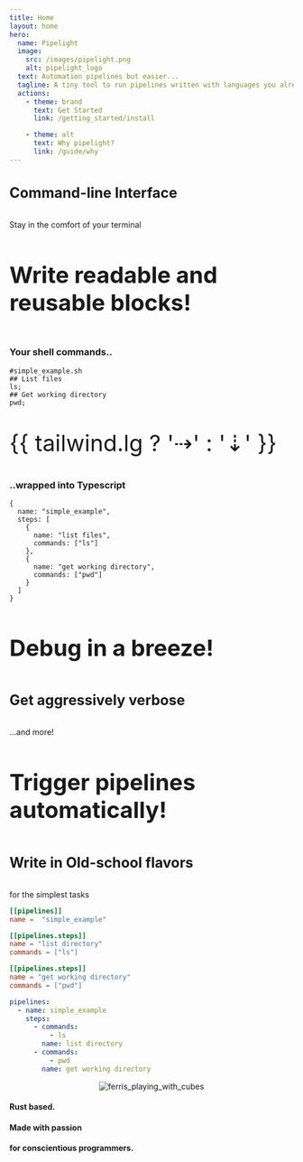```yaml
---
title: Home
layout: home
hero:
  name: Pipelight
  image:
    src: /images/pipelight.png
    alt: pipelight_logo
  text: Automation pipelines but easier...
  tagline: A tiny tool to run pipelines written with languages you already know.
  actions:
    - theme: brand
      text: Get Started
      link: /getting_started/install

    - theme: alt
      text: Why pipelight?
      link: /guide/why
---
```


<script setup>
import Example from '.vitepress/theme/components/Example.vue';
import Sheet from '.vitepress/theme/components/Sheet.vue';
import pretty_logs_demo from '@components/term/pretty_logs_demo.vue';
import pretty_logs_demo2 from '@components/term/pretty_logs_demo2.vue';

import { breakpointsTailwind, useBreakpoints } from "@vueuse/core";
import { ref } from "vue";
const breakpoints = useBreakpoints(breakpointsTailwind);
const tailwind = ref({
  xs: breakpoints.smaller("sm"),
  sm: breakpoints.greaterOrEqual("sm"),
  md: breakpoints.greaterOrEqual("md"),
  lg: breakpoints.greaterOrEqual("lg")
});
</script>
<style lang="postcss" scoped>
.2xl {
  font-size: 50px;
}
.xl {
  font-size: 40px;
}
.lg {
  font-size: 25px;
  @apply px-6 py-1;
  @apply text-center;
}
.space {
  @apply py-10;
}
</style>

<Sheet>
<Example>
<h4 class="lg"> 
Command-line Interface
</h4>
<p>
Stay in the comfort of your terminal
</p>
</Example>
<Example>
<pretty_logs_demo/>
</Example>
</Sheet>

<Sheet>
<Example>
<h4 class="xl">
Write readable and reusable blocks!
</h4>
</Example>
</Sheet>

<Sheet>
<Example>
<h3> 
Your shell commands..
</h3>

```sh{3,5}
#simple_example.sh
## List files
ls;
## Get working directory
pwd;

```

</Example>

<p class="xl">{{ tailwind.lg ? '⇢' : '⇣' }}</p>

<Example>
<h3> 
..wrapped into Typescript
</h3>

```ts{6,10}
{
  name: "simple_example",
  steps: [
    {
      name: "list files",
      commands: ["ls"]
    },
    {
      name: "get working directory",
      commands: ["pwd"]
    }
  ]
}
```

</Example>
</Sheet>

<Sheet>
<Example>
<h4 class="xl">
Debug in a breeze!
</h4>
</Example>
</Sheet>

<Sheet>
<Example>
<h4 class="lg"> 
Get aggressively verbose
</h4>
<p>
...and more!
</p>
</Example>
<Example>
<pretty_logs_demo2/>
</Example>
</Sheet>

<Sheet>
<Example>
<h4 class="xl">
Trigger pipelines automatically!
</h4>
</Example>
</Sheet>

<Sheet>
<Example>
<h4 class="lg"> 
Write in Old-school flavors
</h4>
<p> 
for the simplest tasks
</p>
</Example>

<Example>

```toml
[[pipelines]]
name =  "simple_example"

[[pipelines.steps]]
name = "list directory"
commands = ["ls"]

[[pipelines.steps]]
name = "get working directory"
commands = ["pwd"]
```

</Example>

<Example>

```yml
pipelines:
  - name: simple_example
    steps:
      - commands:
          - ls
        name: list directory
      - commands:
          - pwd
        name: get working directory
```

</Example>
</Sheet>

<Sheet>
<Example>
<p align="center">
  <img src="/images/ferris_playing_pipelight.png" alt="ferris_playing_with_cubes" class="sm">
</p>
</Example>
<Example>
<h4> 
Rust based.
</h4>
<h4> 
Made with passion
</h4>
<h4> 
for conscientious programmers.
</h4>
</Example>
</Sheet>
